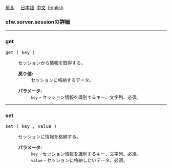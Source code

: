 <a href="../api_list.md">戻る</a>
&nbsp;&nbsp;&nbsp;&nbsp;<a href="../../日本語/api_list/efw.server.session.md">日本語</a>
&nbsp;<a href="../../中文/api_list/efw.server.session.md">中文</a>
&nbsp;<a href="../../English/api_list/efw.server.session.md">English</a>
<H3>efw.server.sessionの詳細</H3>
<HR>

<H3><A NAME="get">get</A></H3>
<pre>
get ( key )</PRE>
<DL>
<DD>セッションから情報を取得する。
<P>
<DD><DL>
<DT><B>戻り値:</B>
<DD>セッションに格納するデータ。
</DL></DD>
<DD><DL>
<DT><B>パラメータ:</B>
<DD><CODE>key</CODE> - セッション情報を識別するキー、文字列、必須。
</DL></DD>
</DL></DD>
<HR>

<H3><A NAME="set">set</A></H3>
<pre>
set ( key , value )</PRE>
<DL>
<DD>セッションに情報を格納する。
<P>
<DD><DL>
<DT><B>パラメータ:</B>
<DD><CODE>key</CODE> - セッション情報を識別するキー、文字列、必須。
<DD><CODE>value</CODE> - セッションに格納したいデータ、必須。
</DL></DD>
</DL></DD>